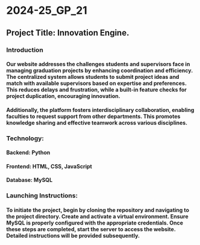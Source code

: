 # 2024-25_GP_21
## Project Title: Innovation Engine.
### Introduction 
#### Our website addresses the challenges students and supervisors face in managing graduation projects by enhancing coordination and efficiency. The centralized system allows students to submit project ideas and match with available supervisors based on expertise and preferences. This reduces delays and frustration, while a built-in feature checks for project duplication, encouraging innovation.

#### Additionally, the platform fosters interdisciplinary collaboration, enabling faculties to request support from other departments. This promotes knowledge sharing and effective teamwork across various disciplines.

### Technology:
#### Backend: Python 
#### Frontend: HTML, CSS, JavaScript
#### Database: MySQL

### Launching Instructions:
#### To initiate the project, begin by cloning the repository and navigating to the project directory. Create and activate a virtual environment. Ensure MySQL is properly configured with the appropriate credentials. Once these steps are completed, start the server to access the website. Detailed instructions will be provided subsequently.
